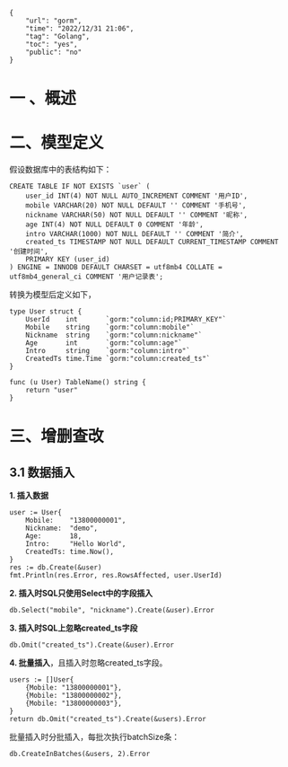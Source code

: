 ```
{
    "url": "gorm",
    "time": "2022/12/31 21:06",
    "tag": "Golang",
    "toc": "yes",
    "public": "no"
}
```

# 一 、概述



# 二、模型定义

假设数据库中的表结构如下：

```
CREATE TABLE IF NOT EXISTS `user` (
    user_id INT(4) NOT NULL AUTO_INCREMENT COMMENT '用户ID',
    mobile VARCHAR(20) NOT NULL DEFAULT '' COMMENT '手机号',
    nickname VARCHAR(50) NOT NULL DEFAULT '' COMMENT '昵称',
    age INT(4) NOT NULL DEFAULT 0 COMMENT '年龄',
    intro VARCHAR(1000) NOT NULL DEFAULT '' COMMENT '简介',
    created_ts TIMESTAMP NOT NULL DEFAULT CURRENT_TIMESTAMP COMMENT '创建时间',
    PRIMARY KEY (user_id)
) ENGINE = INNODB DEFAULT CHARSET = utf8mb4 COLLATE = utf8mb4_general_ci COMMENT '用户记录表';
```

转换为模型后定义如下，

```
type User struct {
	UserId    int       `gorm:"column:id;PRIMARY_KEY"`
	Mobile    string    `gorm:"column:mobile"`
	Nickname  string    `gorm:"column:nickname"`
	Age       int       `gorm:"column:age"`
	Intro     string    `gorm:"column:intro"`
	CreatedTs time.Time `gorm:"column:created_ts"`
}

func (u User) TableName() string {
	return "user"
}
```

# 三、增删查改

## 3.1 数据插入

**1. 插入数据**

```
user := User{
	Mobile:    "13800000001",
	Nickname:  "demo",
	Age:       18,
	Intro:     "Hello World",
	CreatedTs: time.Now(),
}
res := db.Create(&user)
fmt.Println(res.Error, res.RowsAffected, user.UserId)
```

**2. 插入时SQL只使用Select中的字段插入**

```
db.Select("mobile", "nickname").Create(&user).Error
```

**3. 插入时SQL上忽略created_ts字段**

```
db.Omit("created_ts").Create(&user).Error
```

**4. 批量插入**，且插入时忽略created_ts字段。

```
users := []User{
	{Mobile: "13800000001"},
	{Mobile: "13800000002"},
	{Mobile: "13800000003"},
}
return db.Omit("created_ts").Create(&users).Error
```

批量插入时分批插入，每批次执行batchSize条：

```
db.CreateInBatches(&users, 2).Error
```

